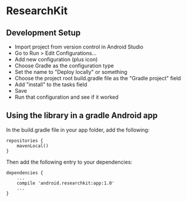 # ResearchKit

## Development Setup

- Import project from version control in Android Studio
- Go to Run > Edit Configurations...
- Add new configuration (plus icon)
- Choose Gradle as the configuration type
- Set the name to "Deploy locally" or something
- Choose the project root build.gradle file as the "Gradle project" field
- Add "install" to the tasks field
- Save
- Run that configuration and see if it worked

## Using the library in a gradle Android app

In the build.gradle file in your app folder, add the following:

```
repositories {
    mavenLocal()
}
```

Then add the following entry to your dependencies:

```
dependencies {
    ...
    compile 'android.researchkit:app:1.0'
    ...
}
```
